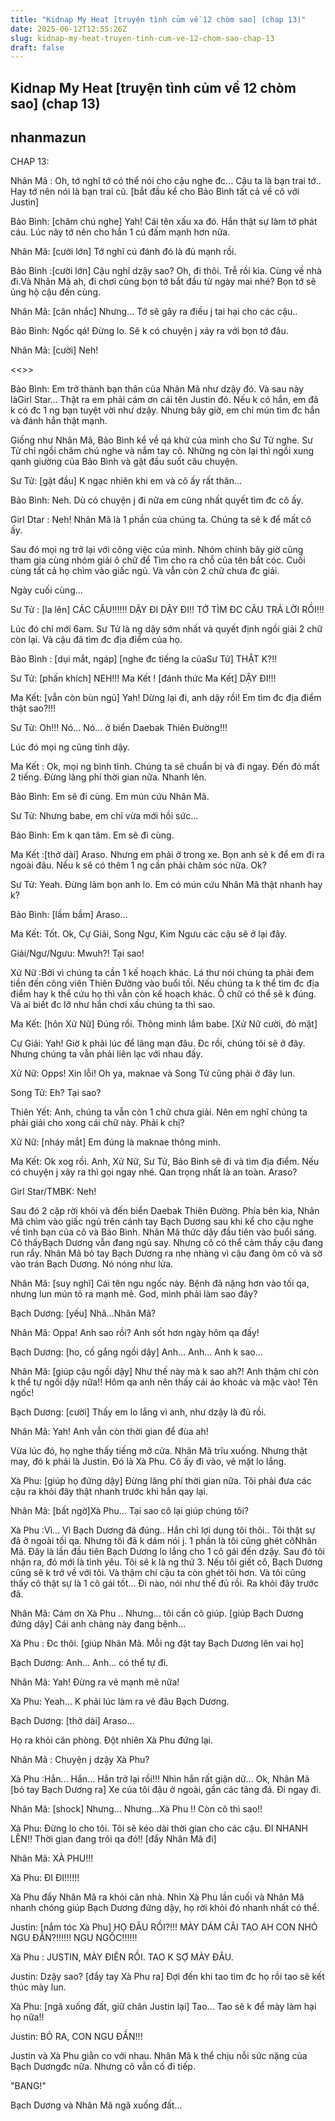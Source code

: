 ```yaml
---
title: "Kidnap My Heat [truyện tình củm về 12 chòm sao] (chap 13)"
date: 2025-06-12T12:55:26Z
slug: kidnap-my-heat-truyen-tinh-cum-ve-12-chom-sao-chap-13
draft: false
---
```


## Kidnap My Heat [truyện tình củm về 12 chòm sao] (chap 13)

## nhanmazun

CHAP 13:
 
 
 
Nhân Mã : Oh, tớ nghĩ tớ có thể nói cho cậu nghe đc... Cậu ta là bạn trai tớ.. Hay tớ nên nói là bạn trai cũ. [bắt đầu kể cho Bảo Bình tất cả về cô với Justin]


Bảo Bình: [chăm chú nghe] Yah! Cái tên xấu xa đó. Hắn thật sự làm tớ phát cáu. Lúc nãy tớ nên cho hắn 1 cú đấm mạnh hơn nữa.


Nhân Mã: [cười lớn] Tớ nghĩ cú đánh đó là đủ mạnh rồi.


Bảo Bình :[cười lớn] Cậu nghĩ dzậy sao? Oh, đi thôi. Trễ rồi kìa. Cùng về nhà đi.Và Nhân Mã ah, đi chơi cùng bọn tớ bắt đầu từ ngày mai nhé? Bọn tớ sẽ ủng hộ cậu đến cùng.


Nhân Mã: [cân nhắc] Nhưng... Tớ sẽ gây ra điều j tai hại cho các cậu..


Bảo Bình: Ngốc qá! Đừng lo. Sẽ k có chuyện j xảy ra với bọn tớ đâu.


Nhân Mã: [cười] Neh!


<<<End of flashbacks>>>


Bảo Bình: Em trở thành bạn thân của Nhân Mã như dzậy đó. Và sau này làGirl Star... Thật ra em phải cám ơn cái tên Justin đó. Nếu k có hắn, em đã k có đc 1 ng bạn tuyệt vời như dzậy. Nhưng bây giờ, em chỉ mún tìm đc hắn và đánh hắn thật mạnh.


Giống như Nhân Mã, Bảo Bình kể về qá khứ của mình cho Sư Tử nghe. Sư Tử chỉ ngồi chăm chú nghe và nắm tay cô. Những ng còn lại thì ngồi xung qanh giường của Bảo Bình và gật đầu suốt câu chuyện.


Sư Tử: [gật đầu] K ngạc nhiên khi em và cô ấy rất thân...


Bảo Bình: Neh. Dù có chuyện j đi nữa em cũng nhất quyết tìm đc cô ấy.


Girl Dtar : Neh! Nhân Mã là 1 phần của chúng ta. Chúng ta sẽ k để mất cô ấy.


Sau đó mọi ng trở lại với công việc của mình. Nhóm chính bây giờ cũng tham gia cùng nhóm giải ô chữ để Tìm cho ra chỗ của tên bắt cóc. Cuối cùng tất cả họ chìm vào giấc ngủ. Và vẫn còn 2 chữ chưa đc giải.

Ngày cuối cùng...


Sư Tử : [la lên] CÁC CẬU!!!!!! DẬY ĐI DẬY ĐI!! TỚ TÌM ĐC CÂU TRẢ LỜI RỒI!!!


Lúc đó chỉ mới 6am. Sư Tử là ng dậy sớm nhất và quyết định ngồi giải 2 chữ còn lại. Và cậu đã tìm đc địa điểm của họ.


Bảo Bình : [dụi mắt, ngáp] [nghe đc tiếng la củaSư Tử] THẬT K?!!


Sư Tử: [phấn khích] NEH!!! Ma Kết ! [đánh thức Ma Kết] DẬY ĐI!!!


Ma Kết: [vẫn còn bùn ngủ] Yah! Dừng lại đi, anh dậy rồi! Em tìm đc địa điểm thật sao?!!!


Sư Tử: Oh!!! Nó... Nó... ở biển Daebak Thiên Đường!!!


Lúc đó mọi ng cũng tỉnh dậy.


Ma Kết : Ok, mọi ng bình tĩnh. Chúng ta sẽ chuẩn bị và đi ngay. Đến đó mất 2 tiếng. Đừng lãng phí thời gian nữa. Nhanh lên.


Bảo Bình: Em sẽ đi cùng. Em mún cứu Nhân Mã.


Sư Tử: Nhưng babe, em chỉ vừa mới hồi sức...


Bảo Bình: Em k qan tâm. Em sẽ đi cùng.


Ma Kết :[thở dài] Araso. Nhưng em phải ở trong xe. Bọn anh sẽ k để em đi ra ngoài đâu. Nếu k sẽ có thêm 1 ng cần phải chăm sóc nữa. Ok?


Sư Tử: Yeah. Đừng làm bọn anh lo. Em có mún cứu Nhân Mã thật nhanh hay k?


Bảo Bình: [lầm bầm] Araso...


Ma Kết: Tốt. Ok, Cự Giải, Song Ngư, Kim Ngưu các cậu sẽ ở lại đây.


Giải/Ngư/Ngưu: Mwuh?! Tại sao!

Xử Nữ :Bởi vì chúng ta cần 1 kế hoạch khác. Lá thư nói chúng ta phải đem tiền đến công viên Thiên Đường vào buổi tối. Nếu chúng ta k thể tìm đc địa điểm hay k thể cứu họ thì vẫn còn kế hoạch khác. Ô chữ có thể sẽ k đúng. Và ai biết đc lỡ như hắn chơi xấu chúng ta thì sao.


Ma Kết: [hôn Xử Nữ] Đúng rồi. Thông minh lắm babe. [Xử Nữ cười, đỏ mặt]


Cự Giải: Yah! Giờ k phải lúc để lãng mạn đâu. Đc rồi, chúng tôi sẽ ở đây. Nhưng chúng ta vẫn phải liên lạc với nhau đấy.


Xử Nữ: Opps! Xin lỗi! Oh ya, maknae và Song Tử cũng phải ở đây lun.


Song Tử: Eh? Tại sao?

Thiên Yết: Anh, chúng ta vẫn còn 1 chữ chưa giải. Nên em nghĩ chúng ta phải giải cho xong cái chữ này. Phải k chị?


Xử Nữ: [nháy mắt] Em đúng là maknae thông minh.


Ma Kết: Ok xog rồi. Anh, Xử Nữ, Sư Tử, Bảo Bình sẽ đi và tìm địa điểm. Nếu có chuyện j xảy ra thì gọi ngay nhé. Qan trọng nhất là an toàn. Araso?


Girl Star/TMBK: Neh!


Sau đó 2 cặp rời khỏi và đến biển Daebak  Thiên Đường. Phía bên kia, Nhân Mã chìm vào giấc ngủ trên cánh tay Bạch Dương sau khi kể cho cậu nghe về tình bạn của cô và Bảo Bình. Nhân Mã thức dậy đầu tiên vào buổi sáng. Cô thấyBạch Dương vẫn đang ngủ say. Nhưng cô có thể cảm thấy cậu đang run rẩy. Nhân Mã bỏ tay Bạch Dương ra nhẹ nhàng vì cậu đang ôm cô và sờ vào trán Bạch Dương. Nó nóng như lửa.

Nhân Mã: [suy nghĩ] Cái tên ngu ngốc này. Bệnh đã nặng hơn vào tối qa, nhưng lun mún tỏ ra mạnh mẽ. God, mình phải làm sao đây?


Bạch Dương: [yếu] Nhâ...Nhân Mã?

 
Nhân Mã: Oppa! Anh sao rồi? Anh sốt hơn ngày hôm qa đấy!


Bạch Dương: [ho, cố gắng ngồi dậy] Anh... Anh... Anh k sao...


Nhân Mã: [giúp cậu ngồi dậy] Như thế này mà k sao ah?! Anh thậm chí còn k thể tự ngồi dậy nữa!! Hôm qa anh nên thấy cái áo khoác và mặc vào! Tên ngốc!


Bạch Dương: [cười] Thấy em lo lắng vì anh, như dzậy là đủ rồi.


Nhân Mã: Yah! Anh vẫn còn thời gian để đùa ah!

Vừa lúc đó, họ nghe thấy tiếng mở cửa. Nhân Mã trĩu xuống. Nhưng thật may, đó k phải là Justin. Đó là Xà Phu. Cô ấy đi vào, vẻ mặt lo lắng.


Xà Phu: [giúp họ đứng dậy] Đừng lãng phí thời gian nữa. Tôi phải đưa các cậu ra khỏi đây thật nhanh trước khi hắn qay lại.


Nhân Mã: [bất ngờ]Xà Phu... Tại sao cô lại giúp chúng tôi?


Xà Phu :Vì... Vì Bạch Dương đã đúng.. Hắn chỉ lợi dụng tôi thôi.. Tôi thật sự đã ở ngoài tối qa. Nhưng tôi đã k dám nói j. 1 phần là tôi cũng ghét côNhân Mã. Đây là lần đầu tiên Bạch Dương lo lắng cho 1 cô gái đến dzậy. Sau đó tôi nhận ra, đó mới là tình yêu. Tôi sẽ k là ng thứ 3. Nếu tôi giết cô, Bạch Dương cũng sẽ k trở về với tôi. Và thậm chí cậu ta còn ghét tôi hơn. Và tôi cũng thấy cô thật sự là 1 cô gái tốt... Đi nào, nói như thế đủ rồi. Ra khỏi đây trước đã.


Nhân Mã: Cám ơn Xà Phu .. Nhưng... tôi cần cô giúp. [giúp Bạch Dương đứng dậy] Cái anh chàng này đang bệnh...


Xà Phu : Đc thôi. [giúp Nhân Mã. Mỗi ng đặt tay Bạch Dương lên vai họ]


Bạch Dương: Anh... Anh... có thể tự đi.


Nhân Mã: Yah! Đừng ra vẻ mạnh mẽ nữa!


Xà Phu: Yeah... K phải lúc làm ra vẻ đâu Bạch Dương.

 
Bạch Dương: [thở dài] Araso...


Họ ra khỏi căn phòng. Đột nhiên Xà Phu đứng lại.


Nhân Mã : Chuyện j dzậy Xà Phu?


Xà Phu :Hắn... Hắn... Hắn trở lại rồi!!! Nhìn hắn rất giận dữ... Ok, Nhân Mã [bỏ tay Bạch Dương ra] Xe của tôi đậu ở ngoài, gần các tảng đá. Đi ngay đi.


Nhân Mã: [shock] Nhưng... Nhưng...Xà Phu !! Còn cô thì sao!!


Xà Phu: Đừng lo cho tôi. Tôi sẽ kéo dài thời gian cho các cậu. ĐI NHANH LÊN!! Thời gian đang trôi qa đó!! [đẩy Nhân Mã đi]


Nhân Mã: XÀ PHU!!!


Xà Phu: ĐI ĐI!!!!!!

Xà Phu đẩy Nhân Mã ra khỏi căn nhà. Nhìn Xà Phu lần cuối và Nhân Mã nhanh chóng giúp Bạch Dương đứng dậy, họ rời khỏi đó nhanh nhất có thể.


Justin: [nắm tóc Xà Phu] HỌ ĐÂU RỒI?!!! MÀY DÁM CÃI TAO AH CON NHỎ NGU ĐẦN?!!!!!! NGU NGỐC!!!!!!


Xà Phu : JUSTIN, MÀY ĐIÊN RỒI. TAO K SỢ MÀY ĐÂU.


Justin: Dzậy sao? [đẩy tay Xà Phu ra] Đợi đến khi tao tìm đc họ rồi tao sẽ kết thúc mày lun.


Xà Phu: [ngã xuống đất, giữ chân Justin lại] Tao... Tao sẽ k để mày làm hại họ nữa!!


Justin: BỎ RA, CON NGU ĐẦN!!!


Justin và Xà Phu giằn co với nhau. Nhân Mã k thể chịu nỗi sức nặng của Bạch Dươngđc nữa. Nhưng cô vẫn cố đi tiếp.


"BANG!"


Bạch Dương và Nhân Mã ngã xuống đất...
